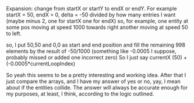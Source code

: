 Expansion: change from startX or startY to endX or endY.
For example startX = 50, endX = 0, delta = -50
divided by how many entries I want (maybe minus 2, one for startX one for endX)
so, for example,
one entity at some pos moving at speed 1000 towards right
another moving at speed 50 to left.

so, I put 50,50 and 0,0 as start and end position
and fill the remaining 998 elements by the result of -50/1000 (something like -0.0005 I suppose, probably missed or added one incorrect zero) So I just say currentX (50) +(-0.0005*currentLoopIndex)

So yeah this seems to be a pretty interesting and working idea.
After that I just compare the arrays, and I have my answer of yes or no, yay, I mean about if the entities collide. The answer will always be accurate enough for my purposes, at least, I think, according to the logic outlined.